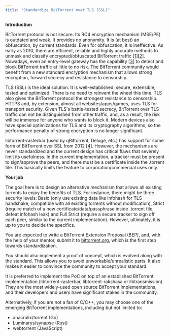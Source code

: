 ```yaml
---
title: "Standardize BitTorrent over TLS (SSL)"
---
```


 **Introduction**

BitTorrent protocol is not secure. Its RC4 encryption mechanism (MSE/PE)
is outdated and weak. It provides no anonymity. It is (at best) an
obfuscation, by current standards. Even for obfuscation, it is ineffective.
As early as 2010, there are efficient, reliable and highly accurate methods
to unmask and classify encrypted/obfuscated BitTorrent traffic [[1]][[2]].
Nowadays, even an entry-level gateway has the capability [[3]] to detect and
block BitTorrent traffic at little to no risk. The BitTorrent community
would benefit from a new standard encryption mechanism that allows strong
encryption, forward secrecy and resistance to censorship. 

TLS (SSL) is the ideal solution. It is well-established, secure, extensible,
tested and optimized. There is no need to reinvent the wheel this time. TLS
also gives the BitTorrent protocol the strongest resistance to censorship.
HTTPS and, by extension, almost all websites/apps/games, uses TLS for
transport security. Given TLS's battle-tested secrecy, BitTorrent over TLS
traffic can not be distinguished from other traffic, and, as a result, the
risk will be immense for anyone who wants to block it. Modern devices also
have special optimizations for TLS and its cryptography algorithms, so the
performance penalty of strong encryption is no longer significant. 

libtorrent-rasterbar (used by qBittorrent, Deluge, etc.) has support for
some form of BitTorrent over SSL from 2012 [[4]]. However, the mechanisms
are never standardized and the current design has critical flaws that
severely limit its usefulness. In the current implementation, a tracker
must be present to sign/approve the peers, and there must be a certificate
inside the .torrent file. This basically limits the feature to
corporation/commercial uses only. 

 **Your job**

The goal here is to design an alternative mechanism that allows all existing
torrents to enjoy the benefits of TLS. For instance, there might be three
security levels: Basic (only use existing data like infohash for TLS handshake,
compatible with all existing torrents without modification), Strict (require
match of a new certificate/data/passphrase inside .torrent file, defeat infohash
leak) and Full Strict (require a secure tracker to sign off each peer, similar
to the current implementation). However, ultimately, it is up to you to decide
the specifics.

You are expected to write a BitTorrent Extension Proposal (BEP), and, with
the help of your mentor, submit it to [bittorrent.org](http://bittorrent.org), which
is the first step towards standardization.

You should also implement a proof of concept, which is evolved along with
the standard. This allows you to avoid unworkable/unrealistic parts. It
also makes it easier to convince the community to accept your standard.

It is preferred to implement the PoC on top of an established BitTorrent
implementation (libtorrent-rasterbar, libtorrent-rakshasa or libtransmission).
They are the most widely-used open source BitTorrent implementations, and
their developers and users have significant stakes in the community.

Alternatively, if you are not a fan of C/C++, you may choose one of the
emerging BitTorrent implementations, including but not limited to:

- anacrolix/torrent (Go)
- Luminarys/synapse (Rust)
- webtorrent (JavaScript)

[1]: https://internetstiftelsen.se/docs/hjelmvik_breaking.pdf
[2]: https://scholarworks.sjsu.edu/cgi/viewcontent.cgi?article=1249&context=etd_projects
[3]: https://img.community.ui.com/3c0bed7b-729e-4123-a60e-3d5881dd8a70/comments/0fa9b756-ae61-4ffc-ba82-1e3058fbaa59/370e4681-9903-4e59-ac2c-8088623ca487
[4]: https://blog.libtorrent.org/2012/01/bittorrent-over-ssl
